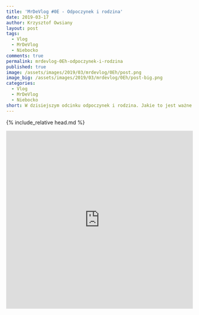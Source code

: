 ```yaml
---
title: 'MrDeVlog #0E - Odpoczynek i rodzina'
date: 2019-03-17
author: Krzysztof Owsiany
layout: post
tags:
  - Vlog
  - MrDeVlog
  - Niebocko
comments: true
permalink: mrdevlog-0Eh-odpoczynek-i-rodzina
published: true
image: /assets/images/2019/03/mrdevlog/0Eh/post.png
image_big: /assets/images/2019/03/mrdevlog/0Eh/post-big.png
categories:
  - Vlog
  - MrDeVlog
  - Niebocko
short: W dzisiejszym odcinku odpoczynek i rodzina. Jakie to jest ważne i potrzebne dla kogoś kto wyemigrował z domu rodzinnego. Odmóżdżenie jest istotne  w zawodzie programisty.
---
```

{% include_relative head.md %}

<div width="640" height="480" style="margin-left:auto; margin-right:auto;">
<embed width="100%" height="480" src="https://www.youtube.com/embed/lAuTuhrbrP0"/>
</div >
